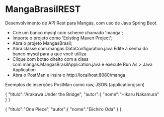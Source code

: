 # MangaBrasilREST
Desenvolvimento de API Rest para Mangás, com uso de Java Spring Boot.

- Crie um banco mysql com scheme chamado 'manga';
- Importe o projeto como 'Existing Maven Project';
- Abra o projeto MangasBrasil;
- Abra classe com.mangas.DataConfiguration.java
  Edite a senha do banco mysql para a que você utiliza
- Clique com botao direito com a class com.mangas.MangasBrasilApplication.java e execute Run As > Java Application
- Abra o PostMan e insira o http://localhost:8080/manga

Exemplos de inserções PostMan como  raw, JSON (application/json)  

{
	"titulo":"Arakawa Under the Bridge",
	"autor":{
		"nome":"Hikaru Nakamura"
	}
}

{
	"titulo":"One Piece",
	"autor":{
		"nome":"Eiichiro Oda"
	}
}

